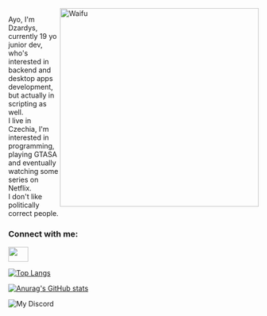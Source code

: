 <img align="right" alt="Waifu" width="400" src="https://c.tenor.com/l7PZ-vCq4FsAAAAC/rias-gremory-highschool-dxd.gif">

Ayo, I'm Dzardys, currently 19 yo junior dev, who's interested in backend and desktop apps development, but actually in scripting as well.<br>
I live in Czechia, I'm interested in programming, playing GTASA and eventually watching some series on Netflix.<br>
I don't like politically correct people.<br>
                                                                                                      
<h3 align="left">Connect with me:</h3>
<p align="left">
<a href="https://www.instagram.com/dzardys_/" target="blank"><img align="center" src="https://cdn.jsdelivr.net/npm/simple-icons@3.0.1/icons/instagram.svg" alt="" height="30" width="40" /></a>
</p>

                                                                                                      
[![Top Langs](https://github-readme-stats.vercel.app/api/top-langs/?username=Dzardys&layout=compact)](https://github.com/anuraghazra/github-readme-stats)

[![Anurag's GitHub stats](https://github-readme-stats.vercel.app/api?username=Dzardys&theme=dark)](https://github.com/anuraghazra/github-readme-stats)

![My Discord](https://discord-readme-badge.vercel.app/api?id=523468146183634971)

